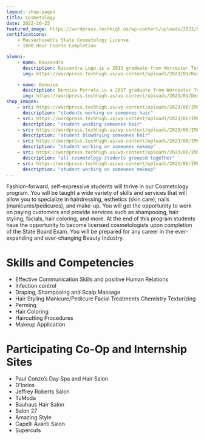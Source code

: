 ```yaml
---
layout: shop-pages
title: Cosmetology
date: 2022-10-25
featured_image: https://wordpress.techhigh.us/wp-content/uploads/2022/04/maria-lupan-f6qXaAk4rOk-unsplash-1.jpg
certifications: 
    - Massachusetts State Cosmetology License
    - 1000 Hour Course Completion

alumni:
    - name: Kassandra
      description: Kassandra Lugo is a 2013 graduate from Worcester Technical high school’s cosmetology Program. Upon graduation Kassandra decided to go right into the work field as she currently works at Unity hair studios as a stylist.
      img: https://wordpress.techhigh.us/wp-content/uploads/2023/01/KassandraLugo_Alumni.jpg

    - name: Dennise
      description: Dennise Porrata is a 2017 graduate from Worcester Technical high school’s cosmetology Program. Upon graduation Dennise Decided to go right into the work field as she currently works at Jeffrey Robert Salon as a hairstylist.
      img: https://wordpress.techhigh.us/wp-content/uploads/2023/01/DennisePorrata_Alumni.jpg
shop_images:
    - src: https://wordpress.techhigh.us/wp-content/uploads/2023/06/IMG_1847.HEIC.jpg
      description: "students working on someones hair"
    - src: https://wordpress.techhigh.us/wp-content/uploads/2023/06/IMG_1820.HEIC.jpg
      description: "student washing someones hair"
    - src: https://wordpress.techhigh.us/wp-content/uploads/2023/06/IMG_1813.HEIC.jpg
      description: "student blowdrying someones hair"
    - src: https://wordpress.techhigh.us/wp-content/uploads/2023/06/IMG_1055.HEIC.jpg
      description: "student working on someones makeup"
    - src: https://wordpress.techhigh.us/wp-content/uploads/2023/06/IMG_0671.HEIC.jpg
      description: "all cosmotology students grouped together"
    - src: https://wordpress.techhigh.us/wp-content/uploads/2023/06/IMG_0653.HEIC.jpg
      description: "student working on someones makeup"
---
```


Fashion-forward, self-expressive students will thrive in our Cosmetology program. You will be taught a wide variety of skills and services that will allow you to specialize in hairdressing, esthetics (skin care), nails (manicures/pedicures), and make-up. You will get the opportunity to work on paying customers and provide services such as shampooing, hair styling, facials, hair coloring, and more. At the end of this program students have the opportunity to become licensed cosmetologists upon completion of the State Board Exam. You will be prepared for any career in the ever-expanding and ever-changing Beauty Industry.


# Skills and Competencies
- Effective Communication Skills and positive Human Relations
- Infection control
- Draping, Shampooing and Scalp Massage
- Hair Styling Manicure/Pedicure Facial Treatments Chemistry Texturizing
- Perming
- Hair Coloring
- Haircutting Procedures
- Makeup Application


# Participating Co-Op and Internship Sites
- Paul Conzo’s Day Spa and Hair Salon
- D'lorios
- Jeffrey Roberts Salon
- TuModa
- Bauhaus Hair Salon
- Salon 27
- Amazing Style
- Capelli Avanti Salon
- Supercuts

